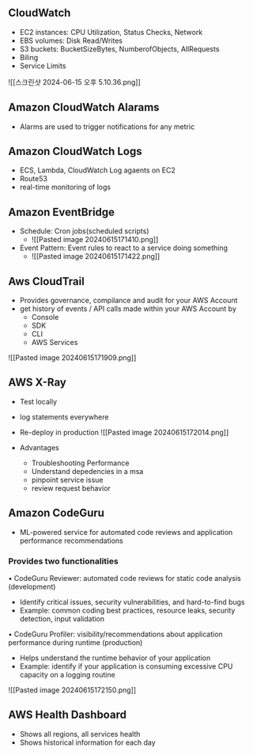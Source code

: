 ## CloudWatch 
- EC2 instances: CPU Utilization, Status Checks, Network
- EBS volumes: Disk Read/Writes
- S3 buckets: BucketSizeBytes, NumberofObjects, AllRequests
- Biling
- Service Limits

![[스크린샷 2024-06-15 오후 5.10.36.png]]

## Amazon CloudWatch Alarams
- Alarms are used to trigger notifications for any metric

## Amazon CloudWatch Logs
- ECS, Lambda, CloudWatch Log agaents on EC2
- Route53
- real-time monitoring of logs


## Amazon EventBridge
- Schedule: Cron jobs(scheduled scripts)
	- ![[Pasted image 20240615171410.png]]
- Event Pattern: Event rules to react to a service doing something
	- ![[Pasted image 20240615171422.png]]

## Aws CloudTrail
- Provides governance, compilance and audit for your AWS Account
- get history of events / API calls made within your AWS Account by
	- Console
	- SDK
	- CLI
	- AWS Services

![[Pasted image 20240615171909.png]]

## AWS X-Ray
- Test locally
- log statements everywhere
- Re-deploy in production
![[Pasted image 20240615172014.png]]

- Advantages
	- Troubleshooting Performance
	- Understand depedencies in a msa
	- pinpoint service issue
	- review request behavior

## Amazon CodeGuru
- ML-powered service for automated code reviews and application performance recommendations

### Provides two functionalities
• CodeGuru Reviewer: automated code reviews for static code analysis (development)
- Identify critical issues, security vulnerabilities, and hard-to-find bugs
- Example: common coding best practices, resource leaks, security detection, input validation

• CodeGuru Profiler: visibility/recommendations about application performance during runtime (production)
- Helps understand the runtime behavior of your application
- Example: identify if your application is consuming excessive CPU capacity on a logging routine

![[Pasted image 20240615172150.png]]

## AWS Health Dashboard
- Shows all regions, all services health
- Shows historical information for each day

